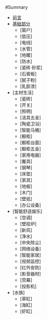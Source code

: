 #Summary
* [前言](README.md)
* [基础部分](基础部分/README.md)
    * [窗户]
    * [低压]
    * [电线]
    * [水管]
    * [地暖]
    * [防水]
    * [瓷砖 砂浆]
    * [石膏板]
    * [腻子粉]
    * [乳胶漆]
* [主材生活]
    * [瓷砖]
    * [开关]
    * [照明]
    * [洁具五金]
    * [陶瓷卫浴]
    * [智能马桶]
    * [橱柜]
    * [橱柜台面]
    * [橱柜五金]
    * [家用电器]
    * [餐具]
    * [钢琴]
    * [床垫]
    * [家具]
    * [地板]
    * [木门]
    * [壁纸]
    * [办公设备]
* [智能舒适娱乐]
    * [空调]
    * [壁挂炉]
    * [新风]
    * [净水]
    * [中央除尘]
    * [网络设备]
    * [智能家居]
    * [视频监控]
    * [红外安防]
    * [影音器材]
    * [荧幕]
    * [投影机]
* [水族]
    * [草缸]
    * [海缸]
    * [虾缸]